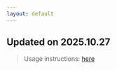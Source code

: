 ```yaml
---
layout: default
---
```


## Updated on 2025.10.27
> Usage instructions: [here](./docs/README.md#usage)

